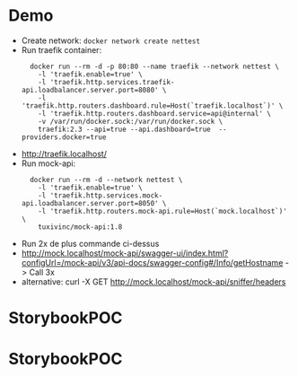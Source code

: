 # Demo

* Create network: `docker network create nettest`
* Run traefik container: 
  ```
    docker run --rm -d -p 80:80 --name traefik --network nettest \
      -l 'traefik.enable=true' \
      -l 'traefik.http.services.traefik-api.loadbalancer.server.port=8080' \
      -l 'traefik.http.routers.dashboard.rule=Host(`traefik.localhost`)' \
      -l 'traefik.http.routers.dashboard.service=api@internal' \
      -v /var/run/docker.sock:/var/run/docker.sock \
      traefik:2.3 --api=true --api.dashboard=true  --providers.docker=true
  ```
* http://traefik.localhost/
* Run mock-api: 
  ```
    docker run --rm -d --network nettest \
      -l 'traefik.enable=true' \
      -l 'traefik.http.services.mock-api.loadbalancer.server.port=8050' \
      -l 'traefik.http.routers.mock-api.rule=Host(`mock.localhost`)' \
      tuxivinc/mock-api:1.8
  ```
* Run 2x de plus commande ci-dessus
* http://mock.localhost/mock-api/swagger-ui/index.html?configUrl=/mock-api/v3/api-docs/swagger-config#/Info/getHostname -> Call 3x
* alternative: curl -X GET http://mock.localhost/mock-api/sniffer/headers
# StorybookPOC
# StorybookPOC

